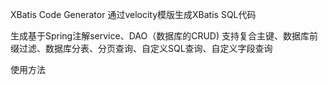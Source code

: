 XBatis Code Generator
通过velocity模版生成XBatis SQL代码

生成基于Spring注解service、DAO（数据库的CRUD)
支持复合主键、数据库前缀过滤、数据库分表、分页查询、自定义SQL查询、自定义字段查询

使用方法
